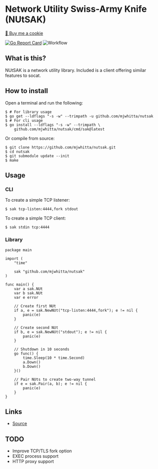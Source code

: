 # Network Utility Swiss-Army Knife (NUtSAK)

<a href="https://www.buymeacoffee.com/mjwhitta">🍪 Buy me a cookie</a>

[![Go Report Card](https://goreportcard.com/badge/github.com/mjwhitta/nutsak)](https://goreportcard.com/report/github.com/mjwhitta/nutsak)
![Workflow](https://github.com/mjwhitta/nutsak/actions/workflows/ci.yaml/badge.svg?event=push)

## What is this?

NUtSAK is a network utility library. Included is a client offering
similar features to socat.

## How to install

Open a terminal and run the following:

```
$ # For library usage
$ go get --ldflags "-s -w" --trimpath -u github.com/mjwhitta/nutsak
$ # For cli usage
$ go install --ldflags "-s -w" --trimpath \
    github.com/mjwhitta/nutsak/cmd/sak@latest
```

Or compile from source:

```
$ git clone https://github.com/mjwhitta/nutsak.git
$ cd nutsak
$ git submodule update --init
$ make
```

## Usage

### CLI

To create a simple TCP listener:

```
$ sak tcp-listen:4444,fork stdout
```

To create a simple TCP client:

```
$ sak stdin tcp:4444
```

### Library

```
package main

import (
    "time"

    sak "github.com/mjwhitta/nutsak"
)

func main() {
    var a sak.NUt
    var b sak.NUt
    var e error

    // Create first NUt
    if a, e = sak.NewNUt("tcp-listen:4444,fork"); e != nil {
        panic(e)
    }

    // Create second NUt
    if b, e = sak.NewNUt("stdout"); e != nil {
        panic(e)
    }

    // Shutdown in 10 seconds
    go func() {
        time.Sleep(10 * time.Second)
        a.Down()
        b.Down()
    }()

    // Pair NUts to create two-way tunnel
    if e = sak.Pair(a, b); e != nil {
        panic(e)
    }
}
```

## Links

- [Source](https://github.com/mjwhitta/nutsak)

## TODO

- Improve TCP/TLS fork option
- EXEC process support
- HTTP proxy support
